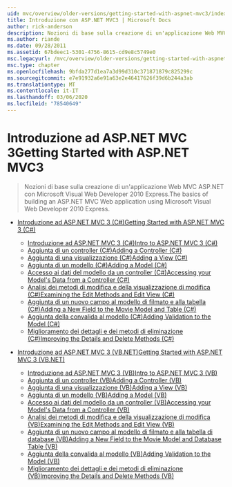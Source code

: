 ```yaml
---
uid: mvc/overview/older-versions/getting-started-with-aspnet-mvc3/index
title: Introduzione con ASP.NET MVC3 | Microsoft Docs
author: rick-anderson
description: Nozioni di base sulla creazione di un'applicazione Web MVC ASP.NET con Microsoft Visual Web Developer 2010 Express.
ms.author: riande
ms.date: 09/28/2011
ms.assetid: 67bdeec1-5301-4756-8615-cd9e8c5749e0
msc.legacyurl: /mvc/overview/older-versions/getting-started-with-aspnet-mvc3
msc.type: chapter
ms.openlocfilehash: 9bfda277d1ea7a3d99d310c371871879c825299c
ms.sourcegitcommit: e7e91932a6e91a63e2e46417626f39d6b244a3ab
ms.translationtype: MT
ms.contentlocale: it-IT
ms.lasthandoff: 03/06/2020
ms.locfileid: "78540649"
---
```

# <a name="getting-started-with-aspnet-mvc3"></a><span data-ttu-id="11495-103">Introduzione ad ASP.NET MVC 3</span><span class="sxs-lookup"><span data-stu-id="11495-103">Getting Started with ASP.NET MVC3</span></span>

> <span data-ttu-id="11495-104">Nozioni di base sulla creazione di un'applicazione Web MVC ASP.NET con Microsoft Visual Web Developer 2010 Express.</span><span class="sxs-lookup"><span data-stu-id="11495-104">The basics of building an ASP.NET MVC Web application using Microsoft Visual Web Developer 2010 Express.</span></span>

- [<span data-ttu-id="11495-105">Introduzione ad ASP.NET MVC 3 (C#)</span><span class="sxs-lookup"><span data-stu-id="11495-105">Getting Started with ASP.NET MVC 3 (C#)</span></span>](cs/index.md)

    - [<span data-ttu-id="11495-106">Introduzione ad ASP.NET MVC 3 (C#)</span><span class="sxs-lookup"><span data-stu-id="11495-106">Intro to ASP.NET MVC 3 (C#)</span></span>](cs/intro-to-aspnet-mvc-3.md)
    - [<span data-ttu-id="11495-107">Aggiunta di un controller (C#)</span><span class="sxs-lookup"><span data-stu-id="11495-107">Adding a Controller (C#)</span></span>](cs/adding-a-controller.md)
    - [<span data-ttu-id="11495-108">Aggiunta di una visualizzazione (C#)</span><span class="sxs-lookup"><span data-stu-id="11495-108">Adding a View (C#)</span></span>](cs/adding-a-view.md)
    - [<span data-ttu-id="11495-109">Aggiunta di un modello (C#)</span><span class="sxs-lookup"><span data-stu-id="11495-109">Adding a Model (C#)</span></span>](cs/adding-a-model.md)
    - [<span data-ttu-id="11495-110">Accesso ai dati del modello da un controller (C#)</span><span class="sxs-lookup"><span data-stu-id="11495-110">Accessing your Model's Data from a Controller (C#)</span></span>](cs/accessing-your-models-data-from-a-controller.md)
    - [<span data-ttu-id="11495-111">Analisi dei metodi di modifica e della visualizzazione di modifica (C#)</span><span class="sxs-lookup"><span data-stu-id="11495-111">Examining the Edit Methods and Edit View (C#)</span></span>](cs/examining-the-edit-methods-and-edit-view.md)
    - [<span data-ttu-id="11495-112">Aggiunta di un nuovo campo al modello di filmato e alla tabella (C#)</span><span class="sxs-lookup"><span data-stu-id="11495-112">Adding a New Field to the Movie Model and Table (C#)</span></span>](cs/adding-a-new-field.md)
    - [<span data-ttu-id="11495-113">Aggiunta della convalida al modello (C#)</span><span class="sxs-lookup"><span data-stu-id="11495-113">Adding Validation to the Model (C#)</span></span>](cs/adding-validation-to-the-model.md)
    - [<span data-ttu-id="11495-114">Miglioramento dei dettagli e dei metodi di eliminazione (C#)</span><span class="sxs-lookup"><span data-stu-id="11495-114">Improving the Details and Delete Methods (C#)</span></span>](cs/improving-the-details-and-delete-methods.md)
- [<span data-ttu-id="11495-115">Introduzione ad ASP.NET MVC 3 (VB.NET)</span><span class="sxs-lookup"><span data-stu-id="11495-115">Getting Started with ASP.NET MVC 3 (VB.NET)</span></span>](vb/index.md)

    - [<span data-ttu-id="11495-116">Introduzione ad ASP.NET MVC 3 (VB)</span><span class="sxs-lookup"><span data-stu-id="11495-116">Intro to ASP.NET MVC 3 (VB)</span></span>](vb/intro-to-aspnet-mvc-3.md)
    - [<span data-ttu-id="11495-117">Aggiunta di un controller (VB)</span><span class="sxs-lookup"><span data-stu-id="11495-117">Adding a Controller (VB)</span></span>](vb/adding-a-controller.md)
    - [<span data-ttu-id="11495-118">Aggiunta di una visualizzazione (VB)</span><span class="sxs-lookup"><span data-stu-id="11495-118">Adding a View (VB)</span></span>](vb/adding-a-view.md)
    - [<span data-ttu-id="11495-119">Aggiunta di un modello (VB)</span><span class="sxs-lookup"><span data-stu-id="11495-119">Adding a Model (VB)</span></span>](vb/adding-a-model.md)
    - [<span data-ttu-id="11495-120">Accesso ai dati del modello da un controller (VB)</span><span class="sxs-lookup"><span data-stu-id="11495-120">Accessing your Model's Data from a Controller (VB)</span></span>](vb/accessing-your-models-data-from-a-controller.md)
    - [<span data-ttu-id="11495-121">Analisi dei metodi di modifica e della visualizzazione di modifica (VB)</span><span class="sxs-lookup"><span data-stu-id="11495-121">Examining the Edit Methods and Edit View (VB)</span></span>](vb/examining-the-edit-methods-and-edit-view.md)
    - [<span data-ttu-id="11495-122">Aggiunta di un nuovo campo al modello di filmato e alla tabella di database (VB)</span><span class="sxs-lookup"><span data-stu-id="11495-122">Adding a New Field to the Movie Model and Database Table (VB)</span></span>](vb/adding-a-new-field.md)
    - [<span data-ttu-id="11495-123">Aggiunta della convalida al modello (VB)</span><span class="sxs-lookup"><span data-stu-id="11495-123">Adding Validation to the Model (VB)</span></span>](vb/adding-validation-to-the-model.md)
    - [<span data-ttu-id="11495-124">Miglioramento dei dettagli e dei metodi di eliminazione (VB)</span><span class="sxs-lookup"><span data-stu-id="11495-124">Improving the Details and Delete Methods (VB)</span></span>](vb/improving-the-details-and-delete-methods.md)

